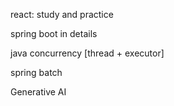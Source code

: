 <p>react: study and practice</P>
<p>spring boot in details</p> 
<p>java concurrency [thread + executor]</p>
<p>spring batch</p>
<p>Generative AI</p>